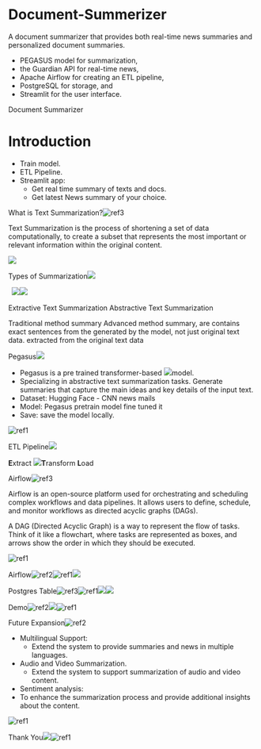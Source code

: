# Document-Summerizer

A document summarizer that provides both real-time news summaries and personalized document summaries. 
- PEGASUS model for summarization,
- the Guardian API for real-time news,
- Apache Airflow for creating an ETL pipeline,
- PostgreSQL for storage, and
- Streamlit for the user interface.


Document Summarizer

# Introduction

- Train model.
- ETL Pipeline.
- Streamlit app:
  - Get real time summary of texts and docs. 
  - Get latest News summary of your choice.


What is Text Summarization?![ref3]

Text  Summarization  is  the  process  of  shortening  a  set  of  data  computationally,  to  create  a  subset  that  represents  the  most  important  or  relevant  information  within  the  original content. 

![](Aspose.Words.2c2667e0-6c38-4f40-b43f-ed657d0c968b.007.png)

Types of Summarization![](Images/Aspose.Words.2c2667e0-6c38-4f40-b43f-ed657d0c968b.008.png)

` `![](Images/Aspose.Words.2c2667e0-6c38-4f40-b43f-ed657d0c968b.009.png)![](Aspose.Words.2c2667e0-6c38-4f40-b43f-ed657d0c968b.010.png)

Extractive Text Summarization  Abstractive Text Summarization  

Traditional  method  summary  Advanced  method  summary,  are contains  exact  sentences  from  the  generated  by  the  model,  not  just original text data.  extracted from the original text data

Pegasus![](Images/Aspose.Words.2c2667e0-6c38-4f40-b43f-ed657d0c968b.011.png)

- Pegasus is a pre trained transformer-based  ![](Aspose.Words.2c2667e0-6c38-4f40-b43f-ed657d0c968b.012.jpeg)model.  
- Specializing in abstractive text summarization  tasks. Generate summaries that capture the  main ideas and key details of the input text.  
- Dataset: Hugging Face - CNN news mails  
- Model: Pegasus pretrain model fine tuned it  
- Save: save the model locally. 

![ref1]

ETL Pipeline![](Images/Aspose.Words.2c2667e0-6c38-4f40-b43f-ed657d0c968b.013.png)

**E**xtract ![](Images/Aspose.Words.2c2667e0-6c38-4f40-b43f-ed657d0c968b.014.jpeg)**T**ransform **L**oad 

Airflow![ref3]

Airflow is an open-source platform used for orchestrating and scheduling complex workflows and data pipelines. It allows users to define, schedule, and monitor workflows as directed acyclic graphs (DAGs). 

A DAG (Directed Acyclic Graph) is a way to represent the flow of tasks. Think of it like a flowchart, where tasks are represented as boxes, and arrows show the order in which they should be executed.

![ref1]

Airflow![ref2]![ref1]![](Images/Aspose.Words.2c2667e0-6c38-4f40-b43f-ed657d0c968b.015.jpeg)


Postgres Table![ref3]![ref1]![](Images/Aspose.Words.2c2667e0-6c38-4f40-b43f-ed657d0c968b.016.jpeg)![](Aspose.Words.2c2667e0-6c38-4f40-b43f-ed657d0c968b.017.png)

Demo![ref2]![](Images/Aspose.Words.2c2667e0-6c38-4f40-b43f-ed657d0c968b.018.jpeg)![ref1]

Future Expansion![ref2]

- Multilingual Support: 
  - Extend the system to provide summaries and news in multiple languages. 
- Audio and Video Summarization.
  - Extend the system to support summarization of audio and video content.
- Sentiment analysis:
- To enhance the summarization process and provide additional insights about the content.

![ref1]

Thank You![](Images/Aspose.Words.2c2667e0-6c38-4f40-b43f-ed657d0c968b.019.png)![ref1]


[ref1]: Images/Aspose.Words.2c2667e0-6c38-4f40-b43f-ed657d0c968b.003.png
[ref2]: Images/Aspose.Words.2c2667e0-6c38-4f40-b43f-ed657d0c968b.005.png
[ref3]: Images/Aspose.Words.2c2667e0-6c38-4f40-b43f-ed657d0c968b.006.png
